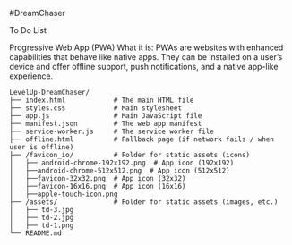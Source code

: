 #DreamChaser 

To Do List

Progressive Web App (PWA)
What it is: PWAs are websites with enhanced capabilities that behave like native apps. They can be installed on a user’s device and offer offline support, push notifications, and a native app-like experience.
```
LevelUp-DreamChaser/
├── index.html            # The main HTML file
├── styles.css            # Main stylesheet
├── app.js                # Main JavaScript file
├── manifest.json         # The web app manifest
├── service-worker.js     # The service worker file
├── offline.html          # Fallback page (if network fails / when user is offline)
├── /favicon_io/          # Folder for static assets (icons)
│   ├── android-chrome-192x192.png  # App icon (192x192)
│   ├──android-chrome-512x512.png  # App icon (512x512)
│   ├──favicon-32x32.png  # App icon (32x32)
│   ├──favicon-16x16.png  # App icon (16x16)
│   ├──apple-touch-icon.png  
├── /assets/              # Folder for static assets (images, etc.)
│   ├── td-3.jpg
│   ├── td-2.jpg
│   ├── td-1.png
└── README.md

```